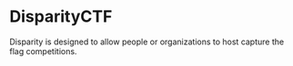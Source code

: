 # DisparityCTF

Disparity is designed to allow people or organizations to host capture the flag competitions.

